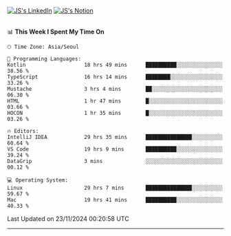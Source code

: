 
[![JS's LinkedIn](https://img.shields.io/badge/LinkedIn-blue?style=for-the-badge&logo=linkedin)](https://www.linkedin.com/in/jaeseung-lee-5a2a32139/) 
[![JS's Notion](https://img.shields.io/badge/Notion-black?style=for-the-badge&logo=notion)](https://bit.ly/ljswiki1) <br><br>
<!-- ![JS's GitHub stats](https://github-readme-stats-lemon-five.vercel.app/api?username=tkxkd0159&hide=contribs,prs,stars,issues&show_icons=true&theme=react&include_all_commits=true)   -->
<!-- ![Top Langs](https://github-readme-stats-lemon-five.vercel.app/api/top-langs/?username=tkxkd0159&layout=compact&hide=jupyter%20notebook,scss,html,css&langs_count=10)  -->


<!--START_SECTION:waka-->
📊 **This Week I Spent My Time On** 

```text
🕑︎ Time Zone: Asia/Seoul

💬 Programming Languages: 
Kotlin                   18 hrs 49 mins      ██████████░░░░░░░░░░░░░░░   38.56 % 
TypeScript               16 hrs 14 mins      ████████░░░░░░░░░░░░░░░░░   33.26 % 
Mustache                 3 hrs 4 mins        ██░░░░░░░░░░░░░░░░░░░░░░░   06.30 % 
HTML                     1 hr 47 mins        █░░░░░░░░░░░░░░░░░░░░░░░░   03.66 % 
HOCON                    1 hr 35 mins        █░░░░░░░░░░░░░░░░░░░░░░░░   03.26 % 

🔥 Editors: 
IntelliJ IDEA            29 hrs 35 mins      ███████████████░░░░░░░░░░   60.64 % 
VS Code                  19 hrs 9 mins       ██████████░░░░░░░░░░░░░░░   39.24 % 
DataGrip                 3 mins              ░░░░░░░░░░░░░░░░░░░░░░░░░   00.12 % 

💻 Operating System: 
Linux                    29 hrs 7 mins       ███████████████░░░░░░░░░░   59.67 % 
Mac                      19 hrs 41 mins      ██████████░░░░░░░░░░░░░░░   40.33 % 
```


 Last Updated on 23/11/2024 00:20:58 UTC
<!--END_SECTION:waka-->

---
<!---
<a href="https://github.com/tkxkd0159/books">
  <img align="center" src="https://github-readme-stats-lemon-five.vercel.app/api/pin/?username=tkxkd0159&repo=books&theme=react" />
</a>
-->

<!---
- 🔭 I’m currently working on ...
- 🌱 I’m currently learning blockchain and distributed network
- 👯 I’m looking to collaborate on ...
- 🤔 I’m looking for help with ...
- 💬 Ask me about ...
- 📫 How to reach me: ...
- 😄 Pronouns: ...
- ⚡ Fun fact: ...
-->
